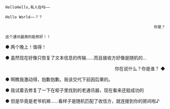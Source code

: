 <code>HelloHello,有人在吗——</code>

<code>Hello World——？？</code>
                   
<div style="text-align:right;margin:0px auto 0px auto;">
<code> 你是？</code></div>        


<code>这个通讯器真的能修好！！</code>

● 两个晚上！值得！

● 虽然现在好像只恢复了文本信息的传输……而且接收方好像是随机的…

<p align="right">你在说什么？你是谁？ ◆</p>

● 啊瞧我激动得，抱歉抱歉。我该交代下前因后果的。

● 我试着去修复了一下在柜子里找到的老通讯器，现在看来还挺成功的

● 但是毕竟是老爷机嘛……看样子是随机匹配了收信方，就连接到你的房间啦♪



